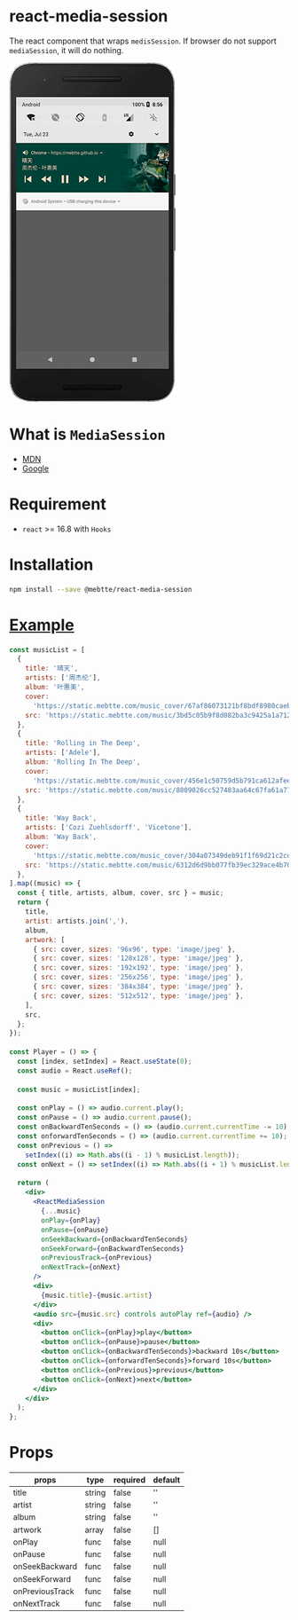 # react-media-session

The react component that wraps `medisSession`. If browser do not support `mediaSession`, it will do nothing.

![](./example/example.png)

# What is `MediaSession`

- [MDN](https://developer.mozilla.org/docs/Web/API/MediaSession)
- [Google](https://developers.google.com/web/updates/2017/02/media-session)

# Requirement

- `react` >= 16.8 with `Hooks`

# Installation

```bash
npm install --save @mebtte/react-media-session
```

# [Example](./example/index.html)

```jsx
const musicList = [
  {
    title: '晴天',
    artists: ['周杰伦'],
    album: '叶惠美',
    cover:
      'https://static.mebtte.com/music_cover/67af86073121bf8bdf8980caeb53f9f0.jpeg',
    src: 'https://static.mebtte.com/music/3bd5c05b9f8d082ba3c9425a1a712394.mp3',
  },
  {
    title: 'Rolling in The Deep',
    artists: ['Adele'],
    album: 'Rolling In The Deep',
    cover:
      'https://static.mebtte.com/music_cover/456e1c50759d5b791ca612afee9c26c0.jpeg',
    src: 'https://static.mebtte.com/music/8809026cc527483aa64c67fa61a77ab9.mp3',
  },
  {
    title: 'Way Back',
    artists: ['Cozi Zuehlsdorff', 'Vicetone'],
    album: 'Way Back',
    cover:
      'https://static.mebtte.com/music_cover/304a07349deb91f1f69d21c2ced5573b.jpeg',
    src: 'https://static.mebtte.com/music/6312d6d9bb077fb39ec329ace4b7051b.mp3',
  },
].map((music) => {
  const { title, artists, album, cover, src } = music;
  return {
    title,
    artist: artists.join(','),
    album,
    artwork: [
      { src: cover, sizes: '96x96', type: 'image/jpeg' },
      { src: cover, sizes: '128x128', type: 'image/jpeg' },
      { src: cover, sizes: '192x192', type: 'image/jpeg' },
      { src: cover, sizes: '256x256', type: 'image/jpeg' },
      { src: cover, sizes: '384x384', type: 'image/jpeg' },
      { src: cover, sizes: '512x512', type: 'image/jpeg' },
    ],
    src,
  };
});

const Player = () => {
  const [index, setIndex] = React.useState(0);
  const audio = React.useRef();

  const music = musicList[index];

  const onPlay = () => audio.current.play();
  const onPause = () => audio.current.pause();
  const onBackwardTenSeconds = () => (audio.current.currentTime -= 10);
  const onforwardTenSeconds = () => (audio.current.currentTime += 10);
  const onPrevious = () =>
    setIndex((i) => Math.abs((i - 1) % musicList.length));
  const onNext = () => setIndex((i) => Math.abs((i + 1) % musicList.length));

  return (
    <div>
      <ReactMediaSession
        {...music}
        onPlay={onPlay}
        onPause={onPause}
        onSeekBackward={onBackwardTenSeconds}
        onSeekForward={onBackwardTenSeconds}
        onPreviousTrack={onPrevious}
        onNextTrack={onNext}
      />
      <div>
        {music.title}-{music.artist}
      </div>
      <audio src={music.src} controls autoPlay ref={audio} />
      <div>
        <button onClick={onPlay}>play</button>
        <button onClick={onPause}>pause</button>
        <button onClick={onBackwardTenSeconds}>backward 10s</button>
        <button onClick={onforwardTenSeconds}>forward 10s</button>
        <button onClick={onPrevious}>previous</button>
        <button onClick={onNext}>next</button>
      </div>
    </div>
  );
};
```

# Props

| props           | type   | required | default |
| --------------- | ------ | -------- | ------- |
| title           | string | false    | ''      |
| artist          | string | false    | ''      |
| album           | string | false    | ''      |
| artwork         | array  | false    | []      |
| onPlay          | func   | false    | null    |
| onPause         | func   | false    | null    |
| onSeekBackward  | func   | false    | null    |
| onSeekForward   | func   | false    | null    |
| onPreviousTrack | func   | false    | null    |
| onNextTrack     | func   | false    | null    |
